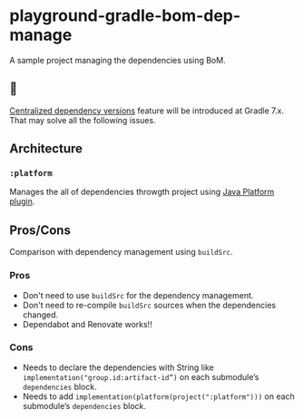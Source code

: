 # playground-gradle-bom-dep-manage

A sample project managing the dependencies using BoM.

## 📝

[Centralized dependency versions](https://docs.gradle.org/7.0-rc-1/release-notes.html#centralized-versions) feature will be introduced at Gradle 7.x.
That may solve all the following issues.

## Architecture

### `:platform`

Manages the all of dependencies throwgth project using [Java Platform plugin](https://docs.gradle.org/current/userguide/java_platform_plugin.html).

## Pros/Cons

Comparison with dependency management using `buildSrc`.

### Pros

- Don't need to use `buildSrc` for the dependency management.
- Don't need to re-compile `buildSrc` sources when the dependencies changed.
- Dependabot and Renovate works!!

### Cons

- Needs to declare the dependencies with String like `implementation("group.id:artifact-id”)` on each submodule’s `dependencies` block.
- Needs to add `implementation(platform(project(":platform")))` on each submodule’s `dependencies` block.
